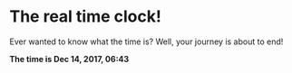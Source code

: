 # The real time clock!

Ever wanted to know what the time is? Well, your journey is about to end!

**The time is Dec 14, 2017, 06:43**